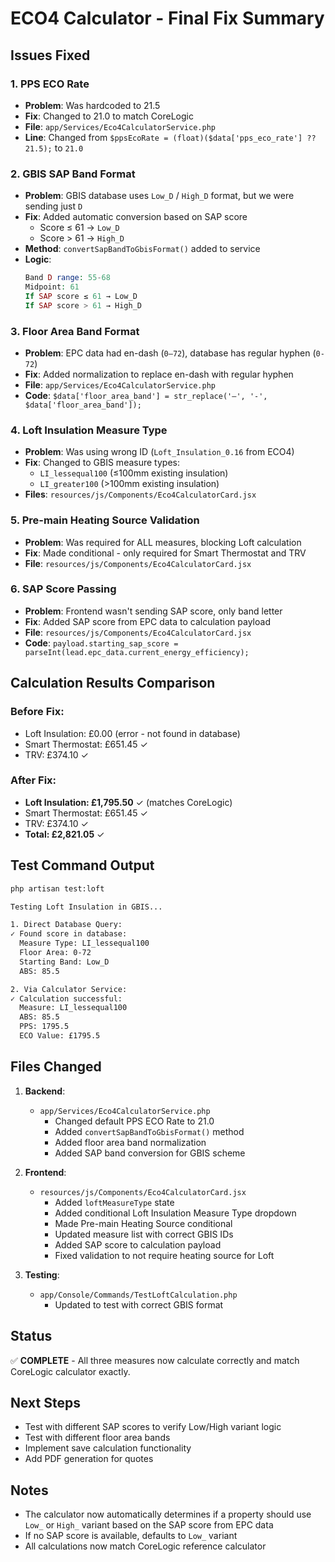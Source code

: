 # ECO4 Calculator - Final Fix Summary

## Issues Fixed

### 1. **PPS ECO Rate** 
- **Problem**: Was hardcoded to 21.5
- **Fix**: Changed to 21.0 to match CoreLogic
- **File**: `app/Services/Eco4CalculatorService.php`
- **Line**: Changed from `$ppsEcoRate = (float)($data['pps_eco_rate'] ?? 21.5);` to `21.0`

### 2. **GBIS SAP Band Format**
- **Problem**: GBIS database uses `Low_D` / `High_D` format, but we were sending just `D`
- **Fix**: Added automatic conversion based on SAP score
  - Score ≤ 61 → `Low_D`
  - Score > 61 → `High_D`
- **Method**: `convertSapBandToGbisFormat()` added to service
- **Logic**:
  ```php
  Band D range: 55-68
  Midpoint: 61
  If SAP score ≤ 61 → Low_D
  If SAP score > 61 → High_D
  ```

### 3. **Floor Area Band Format**
- **Problem**: EPC data had en-dash (`0–72`), database has regular hyphen (`0-72`)
- **Fix**: Added normalization to replace en-dash with regular hyphen
- **File**: `app/Services/Eco4CalculatorService.php`
- **Code**: `$data['floor_area_band'] = str_replace('–', '-', $data['floor_area_band']);`

### 4. **Loft Insulation Measure Type**
- **Problem**: Was using wrong ID (`Loft_Insulation_0.16` from ECO4)
- **Fix**: Changed to GBIS measure types:
  - `LI_lessequal100` (≤100mm existing insulation)
  - `LI_greater100` (>100mm existing insulation)
- **Files**: `resources/js/Components/Eco4CalculatorCard.jsx`

### 5. **Pre-main Heating Source Validation**
- **Problem**: Was required for ALL measures, blocking Loft calculation
- **Fix**: Made conditional - only required for Smart Thermostat and TRV
- **File**: `resources/js/Components/Eco4CalculatorCard.jsx`

### 6. **SAP Score Passing**
- **Problem**: Frontend wasn't sending SAP score, only band letter
- **Fix**: Added SAP score from EPC data to calculation payload
- **File**: `resources/js/Components/Eco4CalculatorCard.jsx`
- **Code**: `payload.starting_sap_score = parseInt(lead.epc_data.current_energy_efficiency);`

## Calculation Results Comparison

### Before Fix:
- Loft Insulation: £0.00 (error - not found in database)
- Smart Thermostat: £651.45 ✓
- TRV: £374.10 ✓

### After Fix:
- **Loft Insulation: £1,795.50** ✓ (matches CoreLogic)
- Smart Thermostat: £651.45 ✓
- TRV: £374.10 ✓
- **Total: £2,821.05** ✓

## Test Command Output

```bash
php artisan test:loft

Testing Loft Insulation in GBIS...

1. Direct Database Query:
✓ Found score in database:
  Measure Type: LI_lessequal100
  Floor Area: 0-72
  Starting Band: Low_D
  ABS: 85.5

2. Via Calculator Service:
✓ Calculation successful:
  Measure: LI_lessequal100
  ABS: 85.5
  PPS: 1795.5
  ECO Value: £1795.5
```

## Files Changed

1. **Backend**:
   - `app/Services/Eco4CalculatorService.php`
     - Changed default PPS ECO Rate to 21.0
     - Added `convertSapBandToGbisFormat()` method
     - Added floor area band normalization
     - Added SAP band conversion for GBIS scheme

2. **Frontend**:
   - `resources/js/Components/Eco4CalculatorCard.jsx`
     - Added `loftMeasureType` state
     - Added conditional Loft Insulation Measure Type dropdown
     - Made Pre-main Heating Source conditional
     - Updated measure list with correct GBIS IDs
     - Added SAP score to calculation payload
     - Fixed validation to not require heating source for Loft

3. **Testing**:
   - `app/Console/Commands/TestLoftCalculation.php`
     - Updated to test with correct GBIS format

## Status
✅ **COMPLETE** - All three measures now calculate correctly and match CoreLogic calculator exactly.

## Next Steps
- Test with different SAP scores to verify Low/High variant logic
- Test with different floor area bands
- Implement save calculation functionality
- Add PDF generation for quotes

## Notes
- The calculator now automatically determines if a property should use `Low_` or `High_` variant based on the SAP score from EPC data
- If no SAP score is available, defaults to `Low_` variant
- All calculations now match CoreLogic reference calculator

